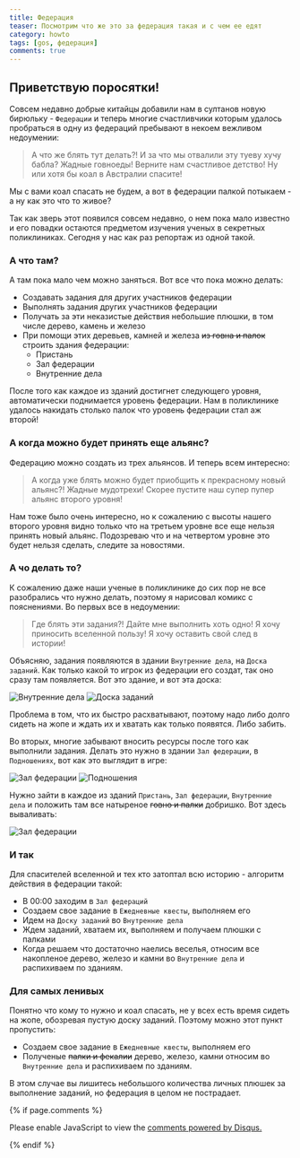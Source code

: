 ```yaml
---
title: Федерация
teaser: Посмотрим что же это за федерация такая и с чем ее едят
category: howto
tags: [gos, федерация]
comments: true
---
```


## Приветствую поросятки! 

Совсем недавно добрые китайцы добавили нам в султанов новую бирюльку - `Федерации` и теперь многие счастливчики которым удалось пробраться в одну из федераций пребывают в некоем вежливом недоумении:

> А что же блять тут делать?! И за что мы отвалили эту туеву хучу бабла?
> Жадные говноеды! Верните нам счастливое детство!
> Ну или хотя бы коал в Австралии спасите!

Мы с вами коал спасать не будем, а вот в федерации палкой потыкаем - а ну как это что то живое?

Так как зверь этот появился совсем недавно, о нем пока мало известно и его повадки остаются предметом изучения ученых в секретных поликлиниках. Сегодня у нас как раз репортаж из одной такой.

### А что там?

А там пока мало чем можно заняться. Вот все что пока можно делать:

 - Создавать задания для других участников федерации
 - Выполнять задания других участников федерации
 - Получать за эти неказистые действия небольшие плюшки, в том числе дерево, камень и железо
 - При помощи этих деревьев, камней и железа ~~из говна и палок~~ строить здания федерации:
    - Пристань
    - Зал федерации
    - Внутренние дела

После того как каждое из зданий достигнет следующего уровня, автоматически поднимается уровень федерации. Нам в поликлинике удалось накидать столько палок что уровень федерации стал аж второй!

### А когда можно будет принять еще альянс?

Федерацию можно создать из трех альянсов. И теперь всем интересно:

> А когда уже блять можно будет приобщить к прекрасному новый альянс?!
> Жадные мудотрехи! Скорее пустите наш супер пупер альянс второго уровня!

Нам тоже было очень интересно, но к сожалению с высоты нашего второго уровня видно только что на третьем уровне все еще нельзя принять новый альянс. Подозреваю что и на четвертом уровне это будет нельзя сделать, следите за новостями.

### А чо делать то?

К сожалению даже наши ученые в поликлинике до сих пор не все разобрались что нужно делать, поэтому я нарисовал комикс с пояснениями. Во первых все в недоумении:

> Где блять эти задания?! Дайте мне выполнить хоть одно! Я хочу приносить вселенной пользу!
> Я хочу оставить свой след в истории!

Объясняю, задания появляются в здании `Внутренние дела`, на `Доска заданий`. Как только какой то игрок из федерации его создат, так оно сразу там появляется. Вот это здание, и вот эта доска:

![Внутренние дела](https://flicus.github.io/gos/i/5.jpg)
![Доска заданий](https://flicus.github.io/gos/i/6.jpg) 
 
Проблема в том, что их быстро расхватывают, поэтому надо либо долго сидеть на жопе и ждать их и хватать как только появятся. Либо забить.

Во вторых, многие забывают вносить ресурсы после того как выполнили задания. Делать это нужно в здании `Зал федерации`, в `Подношениях`, вот как это выглядит в игре:

![Зал федерации](https://flicus.github.io/gos/i/1.jpg)
![Подношения](https://flicus.github.io/gos/i/2.jpg)

Нужно зайти в каждое из зданий `Пристань`, `Зал федерации`, `Внутренние дела` и положить там все натыреное ~~говно и палки~~ добришко. Вот здесь вываливать:

![Зал федерации](https://flicus.github.io/gos/i/3.jpg)

### И так

Для спасителей вселенной и тех кто затоптал всю историю - алгоритм действия в федерации такой:

 - В 00:00 заходим в `Зал федераций`
 - Создаем свое задание в `Ежедневные квесты`, выполняем его
 - Идем на `Доску заданий` во `Внутренние дела`
 - Ждем заданий, хватаем их, выполняем и получаем плюшки с палками 
 - Когда решаем что достаточно наелись веселья, относим все накопленое дерево, железо и камни во `Внутренние дела` и распихиваем по зданиям.

### Для самых ленивых

Понятно что кому то нужно и коал спасать, не у всех есть время сидеть на жопе, обозревая пустую доску заданий. Поэтому можно этот пункт пропустить:

 - Создаем свое задание в `Ежедневные квесты`, выполняем его
 - Полученые ~~палки и фекалии~~ дерево, железо, камни относим во `Внутренние дела` и распихиваем по зданиям.

В этом случае вы лишитесь небольшого количества личных плюшек за выполнение заданий, но федерация в целом не пострадает.

{% if page.comments %} 
<div id="disqus_thread"></div>
<script>

/**
*  RECOMMENDED CONFIGURATION VARIABLES: EDIT AND UNCOMMENT THE SECTION BELOW TO INSERT DYNAMIC VALUES FROM YOUR PLATFORM OR CMS.
*  LEARN WHY DEFINING THESE VARIABLES IS IMPORTANT: https://disqus.com/admin/universalcode/#configuration-variables*/
/*
var disqus_config = function () {
this.page.url = PAGE_URL;  // Replace PAGE_URL with your page's canonical URL variable
this.page.identifier = PAGE_IDENTIFIER; // Replace PAGE_IDENTIFIER with your page's unique identifier variable
};
*/
(function() { // DON'T EDIT BELOW THIS LINE
var d = document, s = d.createElement('script');
s.src = 'https://gos-1.disqus.com/embed.js';
s.setAttribute('data-timestamp', +new Date());
(d.head || d.body).appendChild(s);
})();
</script>
<noscript>Please enable JavaScript to view the <a href="https://disqus.com/?ref_noscript">comments powered by Disqus.</a></noscript>
                            
{% endif %}


 